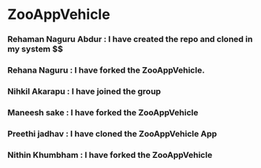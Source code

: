 # ZooAppVehicle
### Rehaman Naguru Abdur : I have created the repo and cloned in my system $$
### Rehana Naguru : I have forked the ZooAppVehicle.
### Nihkil Akarapu : I have joined the group
### Maneesh sake : I have forked the ZooAppVehicle
### Preethi jadhav : I have cloned the ZooAppVehicle App
### Nithin Khumbham : I have forked the ZooAppVehicle
